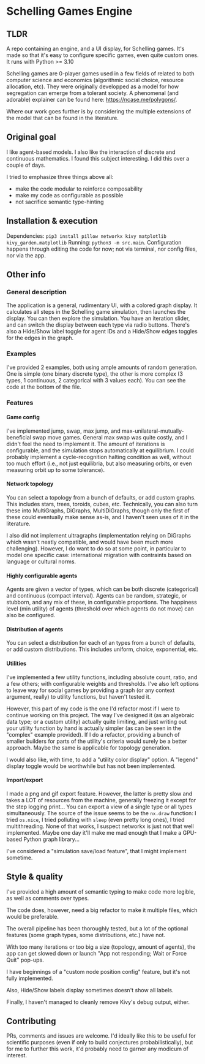 # Schelling Games Engine

## TLDR

A repo containing an engine, and a UI display, for Schelling games. It's made so that it's easy to configure specific games, even quite custom ones. It runs with Python >= 3.10

Schelling games are 0-player games used in a few fields of related to both computer science and economics (algorithmic social choice, resource allocation, etc). They were originally developped as a model for how segregation can emerge from a tolerant society. A phenomenal (and adorable) explainer can be found here: https://ncase.me/polygons/.

Where our work goes further is by considering the multiple extensions of the model that can be found in the literature.

## Original goal

I like agent-based models. I also like the interaction of discrete and continuous mathematics. I found this subject interesting. I did this over a couple of days.

I tried to emphasize three things above all:
- make the code modular to reinforce composability
- make my code as configurable as possible
- not sacrifice semantic type-hinting

## Installation & execution

Dependencies: `pip3 install pillow networkx kivy matplotlib kivy_garden.matplotlib`
Running: `python3 -m src.main`.
Configuration happens through editing the code for now; not via terminal, nor config files, nor via the app.

## Other info

### General description

The application is a general, rudimentary UI, with a colored graph display. It calculates all steps in the Schelling game simulation, then launches the display. You can then explore the simulation. You have an iteration slider, and can switch the display between each type via radio buttons. There's also a Hide/Show label toggle for agent IDs and a Hide/Show edges toggles for the edges in the graph. 

### Examples

I've provided 2 examples, both using ample amounts of random generation. One is simple (one binary discrete type), the other is more complex (3 types, 1 continuous, 2 categorical with 3 values each). You can see the code at the bottom of the file.

### Features

#### Game config

I've implemented jump, swap, max jump, and max-unilateral-mutually-beneficial swap move games. General max swap was quite costly, and I didn't feel the need to implement it. The amount of iterations is configurable, and the simulation stops automatically at equilibrium. I could probably implement a cycle-recognition halting condition as well, without too much effort (i.e., not just equilibria, but also measuring orbits, or even measuring orbit up to some tolerance).

#### Network topology

You can select a topology from a bunch of defaults, or add custom graphs. This includes stars, trees, toroids, cubes, etc. Technically, you can also turn these into MultiGraphs, DiGraphs, MultiDiGraphs, though only the first of these could eventually make sense as-is, and I haven't seen uses of it in the literature.

I also did not implement ultragraphs (implementation relying on DiGraphs which wasn't neatly compatible, and would have been much more challenging). However, I do want to do so at some point, in particular to model one specific case: international migration with contraints based on language or cultural norms.

#### Highly configurable agents

Agents are given a vector of types, which can be both discrete (categorical) and continuous (compact interval). Agents can be random, strategic, or stubborn, and any mix of these, in configurable proportions. The happiness level (min utility) of agents (threshold over which agents do not move) can also be configured.

#### Distribution of agents

You can select a distribution for each of an types from a bunch of defaults, or add custom distributions. This includes uniform, choice, exponential, etc.

#### Utilities

I've implemented a few utility functions, including absolute count, ratio, and a few others; with configurable weights and thresholds. I've also left options to leave way for social games by providing a graph (or any context argument, really) to utility functions, but haven't tested it.

However, this part of my code is the one I'd refactor most if I were to continue working on this project. The way I've designed it (as an algebraic data type; or a custom utility) actually quite limiting, and just writing out your utility function by hand is actually simpler (as can be seen in the "complex" example provided). If I do a refactor, providing a bunch of smaller builders for parts of the utility's criteria would surely be a better approach. Maybe the same is applicable for topology generation.

I would also like, with time, to add a "utility color display" option. A "legend" display toggle would be worthwhile but has not been implemented.

#### Import/export

I made a png and gif export feature. However, the latter is pretty slow and takes a LOT of resources from the machine, generally freezing it except for the step logging print... You can export a view of a single type or all types simultaneously. The source of the issue seems to be the `nx.draw` function: I tried `os.nice`, I tried polluting with `sleep` (even pretty long ones), I tried multithreading. None of that works, I suspect networkx is just not that well implemented. Maybe one day it'll make me mad enough that I make a GPU-based Python graph library...

I've considered a "simulation save/load feature", that I might implement sometime.


## Style & quality

I've provided a high amount of semantic typing to make code more legible, as well as comments over types.

The code does, however, need a big refactor to make it multiple files, which would be preferable.

The overall pipeline has been thoroughly tested, but a lot of the optional features (some graph types, some distributions, etc.) have not.

With too many iterations or too big a size (topology, amount of agents), the app can get slowed down or launch "App not responding; Wait or Force Quit" pop-ups.

I have beginnings of a "custom node position config" feature, but it's not fully implemented.

Also, Hide/Show labels display sometimes doesn't show all labels.

Finally, I haven't managed to cleanly remove Kivy's debug output, either.


## Contributing

PRs, comments and issues are welcome. I'd ideally like this to be useful for scientific purposes (even if only to build conjectures probabilistically), but for me to further this work, it'd probably need to garner any modicum of interest.
